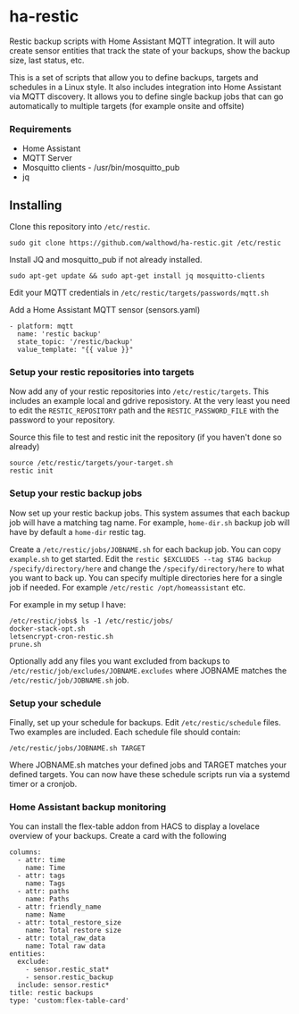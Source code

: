 # ha-restic
Restic backup scripts with Home Assistant MQTT integration. It will auto create sensor entities that track the state of your backups, show the backup size, last status, etc. 

This is a set of scripts that allow you to define backups, targets and schedules in a Linux style. It also includes integration into Home Assistant via MQTT discovery. It allows you to define single backup jobs that can go automatically to multiple targets (for example onsite and offsite)

### Requirements
* Home Assistant
* MQTT Server 
* Mosquitto clients - /usr/bin/mosquitto_pub
* jq

## Installing

Clone this repository into `/etc/restic`. 

`sudo git clone https://github.com/walthowd/ha-restic.git /etc/restic`

Install JQ and mosquitto_pub if not already installed.

`sudo apt-get update && sudo apt-get install jq mosquitto-clients`

Edit your MQTT credentials in `/etc/restic/targets/passwords/mqtt.sh`

Add a Home Assistant MQTT sensor (sensors.yaml)

```
- platform: mqtt
  name: 'restic backup'
  state_topic: '/restic/backup'
  value_template: "{{ value }}"
```

### Setup your restic repositories into targets

Now add any of your restic repositories into `/etc/restic/targets`. This includes an example local and gdrive reposistory. At the very least you need to edit the `RESTIC_REPOSITORY` path and the `RESTIC_PASSWORD_FILE` with the password to your repository. 

Source this file to test and restic init the repository (if you haven't done so already)

```
source /etc/restic/targets/your-target.sh
restic init
```

### Setup your restic backup jobs

Now set up your restic backup jobs. This system assumes that each backup job will have a matching tag name. For example, `home-dir.sh` backup job will have by default a `home-dir` restic tag. 

Create a `/etc/restic/jobs/JOBNAME.sh` for each backup job. You can copy `example.sh` to get started. Edit the `restic $EXCLUDES --tag $TAG backup /specify/directory/here` and change the `/specify/directory/here` to what you want to back up. You can specify multiple directories here for a single job if needed. For example `/etc/restic /opt/homeassistant` etc. 

For example in my setup I have:

```
/etc/restic/jobs$ ls -1 /etc/restic/jobs/
docker-stack-opt.sh
letsencrypt-cron-restic.sh
prune.sh
```

Optionally add any files you want excluded from backups to `/etc/restic/job/excludes/JOBNAME.excludes` where JOBNAME matches the `/etc/restic/job/JOBNAME.sh` job. 

### Setup your schedule

Finally, set up your schedule for backups. Edit `/etc/restic/schedule` files. Two examples are included. Each schedule file should contain:

```
/etc/restic/jobs/JOBNAME.sh TARGET
```

Where JOBNAME.sh matches your defined jobs and TARGET matches your defined targets.  You can now have these schedule scripts run via a systemd timer or a cronjob.

### Home Assistant backup monitoring

You can install the flex-table addon from HACS to display a lovelace overview of your backups. Create a card with the following

```
columns:
  - attr: time
    name: Time
  - attr: tags
    name: Tags
  - attr: paths
    name: Paths
  - attr: friendly_name
    name: Name
  - attr: total_restore_size
    name: Total restore size
  - attr: total_raw_data
    name: Total raw data
entities:
  exclude:
    - sensor.restic_stat*
    - sensor.restic_backup
  include: sensor.restic*
title: restic backups
type: 'custom:flex-table-card'
```
